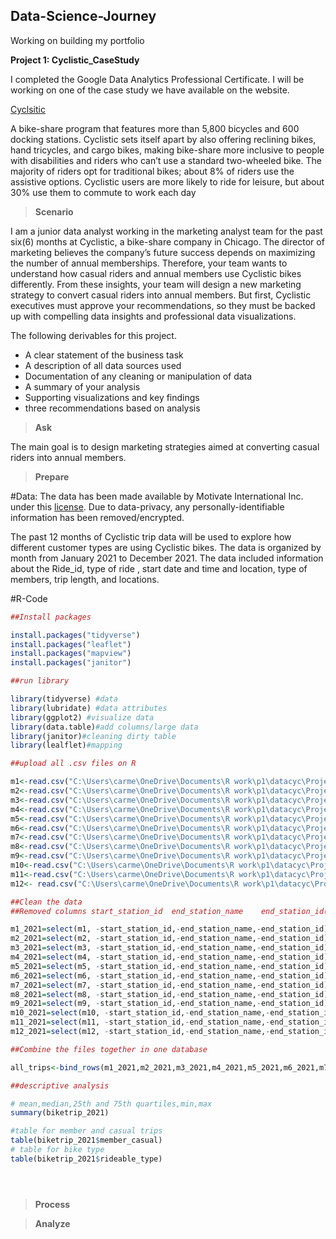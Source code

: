 ## Data-Science-Journey
Working on building my portfolio


**Project 1: Cyclistic_CaseStudy**

I completed the Google Data Analytics Professional Certificate. I will be working on one of the case study we have available on the website. 

[Cyclsitic](https://www.coursera.org/learn/google-data-analytics-capstone/supplement/7PGIT/case-study-1-how-does-a-bike-share-navigate-speedy-success)

A bike-share program that features more than 5,800 bicycles and 600 docking stations. Cyclistic sets itself apart by also offering reclining bikes, hand tricycles, and cargo bikes, making bike-share more inclusive to people with
disabilities and riders who can’t use a standard two-wheeled bike. The majority of riders opt for traditional bikes; about
8% of riders use the assistive options. Cyclistic users are more likely to ride for leisure, but about 30% use them to commute to work each day

> **Scenario**

I am a junior data analyst working in the marketing analyst team for the past six(6) months at Cyclistic, a bike-share company in Chicago. The director of marketing believes the company’s future success depends on maximizing the number of annual memberships. Therefore, your team wants to understand how casual riders and annual members use Cyclistic bikes differently. From these insights, your team will design a new marketing strategy to convert casual riders into annual members.
But first, Cyclistic executives must approve your recommendations, so they must be backed up with compelling data insights and professional data visualizations.

The following derivables for this project.

- A clear statement of the business task
- A description of all data sources used
- Documentation of any cleaning or manipulation of data
- A summary of your analysis
- Supporting visualizations and key findings
- three recommendations based on analysis

> **Ask**

The main goal is to design marketing strategies aimed at converting casual riders into annual members.


> **Prepare** 

#Data: 
The data has been made available by Motivate International Inc. under this [license](https://ride.divvybikes.com/data-license-agreement). 
 Due to data-privacy, any personally-identifiable information has been removed/encrypted.


The past 12 months of Cyclistic trip data will be used to explore how different customer types are
using Cyclistic bikes. The data is organized by month from January 2021 to December 2021. 
The data included information about the Ride_id, type of ride , start date and time and location,
type of members, trip length, and locations.



#R-Code

```R
##Install packages

install.packages("tidyverse")
install.packages("leaflet")
install.packages("mapview")
install.packages("janitor")

##run library

library(tidyverse) #data
library(lubridate) #data attributes
library(ggplot2) #visualize data
library(data.table)#add columns/large data
library(janitor)#cleaning dirty table
library(lealflet)#mapping

##upload all .csv files on R

m1<-read.csv("C:\Users\carme\OneDrive\Documents\R work\p1\datacyc\Project1\divvy-trip data\202101-divvy-tripdata.csv")
m2<-read.csv("C:\Users\carme\OneDrive\Documents\R work\p1\datacyc\Project1\divvy-trip data\202102-divvy-tripdata.csv")
m3<-read.csv("C:\Users\carme\OneDrive\Documents\R work\p1\datacyc\Project1\divvy-trip data\202103-divvy-tripdata.csv")
m4<-read.csv("C:\Users\carme\OneDrive\Documents\R work\p1\datacyc\Project1\divvy-trip data\202104-divvy-tripdata.csv")
m5<-read.csv("C:\Users\carme\OneDrive\Documents\R work\p1\datacyc\Project1\divvy-trip data\202105-divvy-tripdata.csv")
m6<-read.csv("C:\Users\carme\OneDrive\Documents\R work\p1\datacyc\Project1\divvy-trip data\202106-divvy-tripdata.csv")
m7<-read.csv("C:\Users\carme\OneDrive\Documents\R work\p1\datacyc\Project1\divvy-trip data\202107-divvy-tripdata.csv")
m8<-read.csv("C:\Users\carme\OneDrive\Documents\R work\p1\datacyc\Project1\divvy-trip data\202108-divvy-tripdata.csv")
m9<-read.csv("C:\Users\carme\OneDrive\Documents\R work\p1\datacyc\Project1\divvy-trip data\202109-divvy-tripdata.csv")
m10<-read.csv("C:\Users\carme\OneDrive\Documents\R work\p1\datacyc\Project1\divvy-trip data\202110-divvy-tripdata.csv")
m11<-read.csv("C:\Users\carme\OneDrive\Documents\R work\p1\datacyc\Project1\divvy-trip data\202111-divvy-tripdata.csv")
m12<- read.csv("C:\Users\carme\OneDrive\Documents\R work\p1\datacyc\Project1\divvy-trip data\202112-divvy-tripdata.csv")

##Clean the data 
##Removed columns start_station_id	end_station_name	end_station_id(empty rows) 

m1_2021=select(m1, -start_station_id,-end_station_name,-end_station_id)
m2_2021=select(m2, -start_station_id,-end_station_name,-end_station_id)
m3_2021=select(m3, -start_station_id,-end_station_name,-end_station_id)
m4_2021=select(m4, -start_station_id,-end_station_name,-end_station_id)
m5_2021=select(m5, -start_station_id,-end_station_name,-end_station_id)
m6_2021=select(m6, -start_station_id,-end_station_name,-end_station_id)
m7_2021=select(m7, -start_station_id,-end_station_name,-end_station_id)
m8_2021=select(m8, -start_station_id,-end_station_name,-end_station_id)
m9_2021=select(m9, -start_station_id,-end_station_name,-end_station_id)
m10_2021=select(m10, -start_station_id,-end_station_name,-end_station_id)
m11_2021=select(m11, -start_station_id,-end_station_name,-end_station_id)
m12_2021=select(m12, -start_station_id,-end_station_name,-end_station_id)

##Combine the files together in one database

all_trips<-bind_rows(m1_2021,m2_2021,m3_2021,m4_2021,m5_2021,m6_2021,m7_2021,m8_2021,m9_2021,m10_2021,m11_2021,m12_2021)

##descriptive analysis

# mean,median,25th and 75th quartiles,min,max
summary(biketrip_2021)

#table for member and casual trips 
table(biketrip_2021$member_casual) 
# table for bike type
table(biketrip_2021$rideable_type)





```


> **Process**


> **Analyze**



